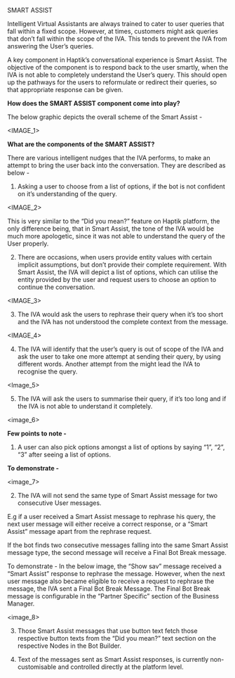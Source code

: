 SMART ASSIST

Intelligent Virtual Assistants are always trained to cater to user queries that fall within a fixed scope. However, at times, customers might ask queries that don’t fall within the scope of the IVA. This tends to prevent the IVA from answering the User’s queries.

A key component in Haptik’s conversational experience is Smart Assist. The objective of the component is to respond back to the user smartly, when the IVA is not able to completely understand the User’s query. This should open up the pathways for the users to reformulate or redirect their queries, so that appropriate response can be given.

<b>How does the SMART ASSIST component come into play?</b>

The below graphic depicts the overall scheme of the Smart Assist - 

<IMAGE_1>

<b>What are the components of the SMART ASSIST?</b>

There are various intelligent nudges that the IVA performs, to make an attempt to bring the user back into the conversation. They are described as below - 

1. Asking a user to choose from a list of options, if the bot is not confident on it’s understanding of the query. 

<IMAGE_2>

This is very similar to the “Did you mean?” feature on Haptik platform, the only difference being, that in Smart Assist, the tone of the IVA would be much more apologetic, since it was not able to understand the query of the User properly.

2. There are occasions, when users provide entity values with certain implicit assumptions, but don’t provide their complete requirement. With Smart Assist, the IVA will depict a list of options, which can utilise the entity provided by the user and request users to choose an option to continue the conversation.

<IMAGE_3>

3. The IVA would ask the users to rephrase their query when it’s too short and the IVA has not understood the complete context from the message.

<IMAGE_4>

4. The IVA will identify that the user’s query is out of scope of the IVA and ask the user to take one more attempt at sending their query, by using different words. Another attempt from the might lead the IVA to recognise the query.

<Image_5>

5. The IVA will ask the users to summarise their query, if it’s too long and if the IVA is not able to understand it completely.

<image_6>

<b>Few points to note - </b>

1. A user can also pick options amongst a list of options by saying “1”, “2”, “3” after seeing a list of options.

<b>To demonstrate - </b>

<image_7>

2. The IVA will not send the same type of Smart Assist message for two consecutive User messages. 

E.g if a user received a Smart Assist message to rephrase his query, the next user message will either receive a correct response, or a “Smart Assist” message apart from the rephrase request.

If the bot finds two consecutive messages falling into the same Smart Assist message type, the second message will receive a Final Bot Break message.

To demonstrate - In the below image, the “Show sav” message received a “Smart Assist” response to rephrase the message. However, when the next user message also became eligible to receive a request to rephrase the message, the IVA sent a Final Bot Break Message. The Final Bot Break message is configurable in the “Partner Specific” section of the Business Manager.

<image_8>

3. Those Smart Assist messages that use button text fetch those respective button texts from the “Did you mean?” text section on the respective Nodes in the Bot Builder.

4. Text of the messages sent as Smart Assist responses, is currently non-customisable and controlled directly at the platform level.
